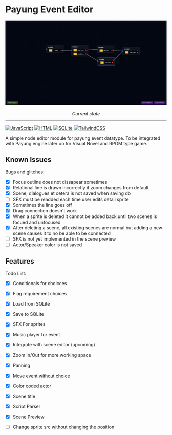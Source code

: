 # Payung Event Editor
![Image](./docs/ss.png)
<center><i>Current state</i></center>

---
[![JavaScript](https://img.shields.io/badge/JavaScript-F7DF1E?logo=javascript&logoColor=000)](#)
[![HTML](https://img.shields.io/badge/HTML-%23E34F26.svg?logo=html5&logoColor=white)](#)
[![SQLite](https://img.shields.io/badge/SQLite-%2307405e.svg?logo=sqlite&logoColor=white)](#)
[![TailwindCSS](https://img.shields.io/badge/Tailwind%20CSS-%2338B2AC.svg?logo=tailwind-css&logoColor=white)](#)

A simple node editor module for payung event datatype. To be integrated with Payung engine later on for Visual Novel and RPGM type game.

## Known Issues
Bugs and glitches:
- [x] Focus outline does not dissapear sometimes
- [x] Relational line is drawn incorrectly if zoom changes from default
- [x] Scene, dialogues et cetera is not saved when saving db
- [ ] SFX must be readded each time user edits detail sprite
- [X] Sometimes the line goes off
- [X] Drag connection doesn't work
- [X] When a sprite is deleted it cannot be added back until two scenes is focued and unfocused
- [X] After deleting a scene, all existing scenes are normal but adding a new scene causes it to no be able to be connected
- [ ] SFX is not yet implemented in the scene preview
- [ ] Actor/Speaker color is not saved

## Features
Todo List:
- [x] Conditionals for choicces
- [x] Flag requirement choices
- [x] Load from SQLite
- [x] Save to SQLite
- [X] SFX For sprites
- [X] Music player for event
- [X] Integrate with scene editor (upcoming)
- [x] Zoom In/Out for more working space
- [x] Panning
- [X] Move event without choice
- [X] Color coded actor
- [X] Scene title
- [X] Script Parser
- [X] Scene Preview
- [ ] Change sprite src without changing the position

